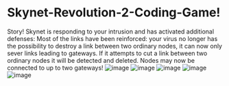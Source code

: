 # Skynet-Revolution-2-Coding-Game!
Story!
Skynet is responding to your intrusion and has activated additional defenses:
Most of the links have been reinforced: your virus no longer has the possibility to destroy a link between two ordinary nodes, it can now only sever links leading to gateways. If it attempts to cut a link between two ordinary nodes it will be detected and deleted.
Nodes may now be connected to up to two gateways!
![image](https://user-images.githubusercontent.com/44766255/132892377-86483729-d1bb-43bf-8147-522bf090e6f4.png)
![image](https://user-images.githubusercontent.com/44766255/132892419-fff61423-8738-4fc4-9040-ab411cc5bf07.png)
![image](https://user-images.githubusercontent.com/44766255/132892436-86ee6b78-5fb6-43a6-995d-08afbca7bdef.png)
![image](https://user-images.githubusercontent.com/44766255/132892449-31e8235a-57b4-4a07-91c7-3f28c0c725f0.png)
![image](https://user-images.githubusercontent.com/44766255/132892466-1f482f82-bdda-4880-b090-1cde7ef60322.png)

